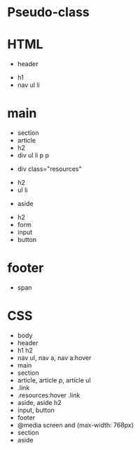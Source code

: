 # Pseudo-class

# HTML
* header 
- h1
- nav ul li

# main 
- section
- article
- h2 
- div ul li p p 

* div class="resources"
- h2 
- ul li

* aside 
- h2 
- form 
- input 
- button

# footer
- span

# CSS
* body 
* header
* h1 h2 
* nav ul, nav a, nav a:hover
* main 
* section 
* article, article p, article ul
* .link 
* .resources:hover .link
* aside, aside h2 
* input, button
* footer
* @media screen and (max-width: 768px)
* section 
* aside 